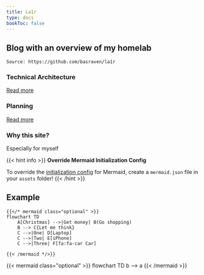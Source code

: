 ```yaml
---
title: La1r
type: docs
bookToc: false
---
```


## Blog with an overview of my homelab
```Source: https://github.com/basraven/la1r```


### Technical Architecture
[Read more](docs/technical-architecture/)

### Planning
[Read more](docs/planning/)

### Why this site?
Especially for myself


{{< hint info >}}
**Override Mermaid Initialization Config**

To override the [initialization config](https://mermaid-js.github.io/mermaid/#/Setup) for Mermaid,
create a `mermaid.json` file in your `assets` folder!
{{< /hint >}}

## Example


<div class="book-columns flex flex-wrap">
  <div class="flex-even markdown-inner">

```tpl
{{</* mermaid class="optional" >}}
flowchart TD
    A[Christmas] -->|Get money| B(Go shopping)
    B --> C{Let me think}
    C -->|One| D[Laptop]
    C -->|Two| E[iPhone]
    C -->|Three| F[fa:fa-car Car]

{{< /mermaid */>}}
```

  </div>
  <div class="flex-even markdown-inner">

{{< mermaid class="optional" >}}
flowchart TD
 b --> a
{{< /mermaid >}}

  </div>
</div>